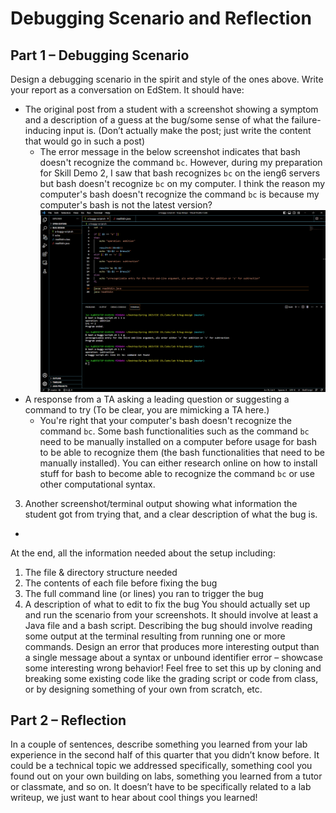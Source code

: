 # Debugging Scenario and Reflection

## Part 1 – Debugging Scenario
Design a debugging scenario in the spirit and style of the ones above. Write your report as a conversation on EdStem. It should have:
- The original post from a student with a screenshot showing a symptom and a description of a guess at the bug/some sense of what the failure-inducing input is. (Don’t actually make the post; just write the content that would go in such a post)
  - The error message in the below screenshot indicates that bash doesn't recognize the command `bc`. However, during my preparation for Skill Demo 2, I saw that bash recognizes `bc` on the ieng6 servers but bash doesn't recognize `bc` on my computer. I think the reason my computer's bash doesn't recognize the command `bc` is because my computer's bash is not the latest version?
    ![Image](student-screenshot.png)
- A response from a TA asking a leading question or suggesting a command to try (To be clear, you are mimicking a TA here.)
  - You're right that your computer's bash doesn't recognize the command `bc`. Some bash functionalities such as the command `bc` need to be manually installed on a computer before usage for bash to be able to recognize them (the bash functionalities that need to be manually installed). You can either research online on how to install stuff for bash to become able to recognize the command `bc` or use other computational syntax.
3. Another screenshot/terminal output showing what information the student got from trying that, and a clear description of what the bug is.
  - 
At the end, all the information needed about the setup including:
1. The file & directory structure needed
2. The contents of each file before fixing the bug
3. The full command line (or lines) you ran to trigger the bug
4. A description of what to edit to fix the bug
You should actually set up and run the scenario from your screenshots. It should involve at least a Java file and a bash script. Describing the bug should involve reading some output at the terminal resulting from running one or more commands. Design an error that produces more interesting output than a single message about a syntax or unbound identifier error – showcase some interesting wrong behavior! Feel free to set this up by cloning and breaking some existing code like the grading script or code from class, or by designing something of your own from scratch, etc.

## Part 2 – Reflection
In a couple of sentences, describe something you learned from your lab experience in the second half of this quarter that you didn’t know before. It could be a technical topic we addressed specifically, something cool you found out on your own building on labs, something you learned from a tutor or classmate, and so on. It doesn’t have to be specifically related to a lab writeup, we just want to hear about cool things you learned!

